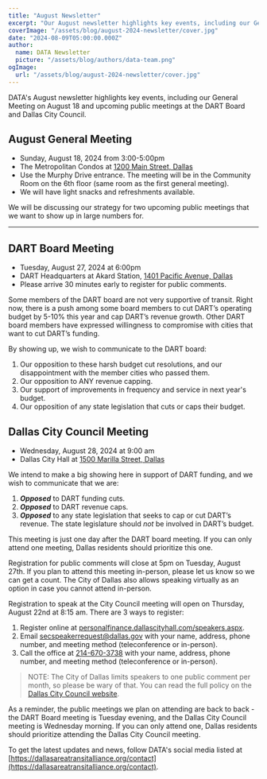 ```yaml
---
title: "August Newsletter"
excerpt: "Our August newsletter highlights key events, including our General Meeting on August 18 and upcoming public meetings at the DART Board and Dallas City Council."
coverImage: "/assets/blog/august-2024-newsletter/cover.jpg"
date: "2024-08-09T05:00:00.000Z"
author:
  name: DATA Newsletter
  picture: "/assets/blog/authors/data-team.png"
ogImage:
  url: "/assets/blog/august-2024-newsletter/cover.jpg"
---
```


DATA's August newsletter highlights key events, including our General Meeting on August 18 and upcoming public meetings at the DART Board and Dallas City Council.

## August General Meeting

* Sunday, August 18, 2024 from 3:00-5:00pm
* The Metropolitan Condos at [1200 Main Street, Dallas](https://maps.app.goo.gl/pPBSUsQeJYZr1hxf7)
* Use the Murphy Drive entrance. The meeting will be in the Community Room on the 6th floor (same room as the first general meeting).
* We will have light snacks and refreshments available.

We will be discussing our strategy for two upcoming public meetings that we want to show up in large numbers for.

---

## DART Board Meeting

* Tuesday, August 27, 2024 at 6:00pm
* DART Headquarters at Akard Station, [1401 Pacific Avenue, Dallas](https://maps.app.goo.gl/36uCk3suvRdJPfM47)
* Please arrive 30 minutes early to register for public comments.

Some members of the DART board are not very supportive of transit. Right now, there is a push among some board members to cut DART’s operating budget by 5-10% this year and cap DART’s revenue growth. Other DART board members have expressed willingness to compromise with cities that want to cut DART’s funding.

By showing up, we wish to communicate to the DART board:

1. Our opposition to these harsh budget cut resolutions, and our disappointment with the member cities who passed them.
2. Our opposition to ANY revenue capping.
3. Our support of improvements in frequency and service in next year's budget.
4. Our opposition of any state legislation that cuts or caps their budget.

## Dallas City Council Meeting

* Wednesday, August 28, 2024 at 9:00 am
* Dallas City Hall at [1500 Marilla Street, Dallas](https://maps.app.goo.gl/BgTdpbSjKRe73pF88)  

We intend to make a big showing here in support of DART funding, and we wish to communicate that we are:

1. ***Opposed*** to DART funding cuts.
2. ***Opposed*** to DART revenue caps.
3. ***Opposed*** to any state legislation that seeks to cap or cut DART’s revenue. The state legislature should *not* be involved in DART’s budget.

This meeting is just one day after the DART board meeting. If you can only attend one meeting, Dallas residents should prioritize this one.

Registration for public comments will close at 5pm on Tuesday, August 27th. If you plan to attend this meeting in-person, please let us know so we can get a count. The City of Dallas also allows speaking virtually as an option in case you cannot attend in-person.

Registration to speak at the City Council meeting will open on Thursday, August 22nd at 8:15 am. There are 3 ways to register:

1. Register online at [personalfinance.dallascityhall.com/speakers.aspx](https://personalfinance.dallascityhall.com/speakers.aspx).
2. Email [secspeakerrequest@dallas.gov](mailto:secspeakerrequest@dallas.gov) with your name, address, phone number, and meeting method (teleconference or in-person).
3. Call the office at [214-670-3738](tel:+12146703738) with your name, address, phone number, and meeting method (teleconference or in-person).

 > NOTE: The City of Dallas limits speakers to one public comment per month, so please be wary of that. You can read the full policy on the [Dallas City Council website](https://dallascityhall.com/government/citysecretary/pages/ccrules.aspx).

As a reminder, the public meetings we plan on attending are back to back - the DART Board meeting is Tuesday evening, and the Dallas City Council meeting is Wednesday morning. If you can only attend one, Dallas residents should prioritize attending the Dallas City Council meeting.

To get the latest updates and news, follow DATA's social media listed at [https://dallasareatransitalliance.org/contact](https://dallasareatransitalliance.org/contact).
